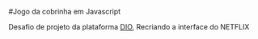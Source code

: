 #Jogo da cobrinha em Javascript

Desafio de projeto da plataforma [DIO](https://www.dio.me/), Recriando a interface do NETFLIX